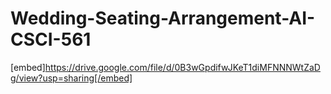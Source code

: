 # Wedding-Seating-Arrangement-AI-CSCI-561
[embed]https://drive.google.com/file/d/0B3wGpdifwJKeT1diMFNNNWtZaDg/view?usp=sharing[/embed]
